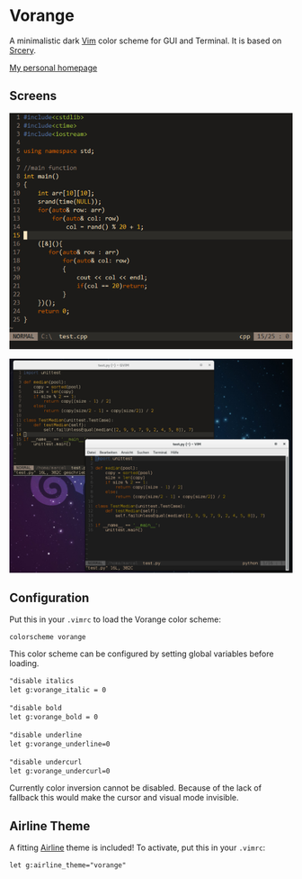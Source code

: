# Vorange

A minimalistic dark [Vim](https://github.com/roosta/vim-srcery) color scheme
for GUI and Terminal. It is based on
[Srcery](https://github.com/roosta/vim-srcery).

[My personal homepage](http://marcelfischer.eu/)

## Screens

![Screen2](screen2.png)

![Screen](screen.png)

## Configuration

Put this in your `.vimrc` to load the Vorange color scheme:

```vim
colorscheme vorange
```

This color scheme can be configured by setting global variables before loading.

```vim
"disable italics
let g:vorange_italic = 0

"disable bold
let g:vorange_bold = 0

"disable underline
let g:vorange_underline=0

"disable undercurl
let g:vorange_undercurl=0
```

Currently color inversion cannot be  disabled. Because of the lack of fallback this would make the cursor and visual mode invisible.

## Airline Theme

A fitting [Airline](https://github.com/vim-airline/vim-airline) theme is included! To activate, put this in your `.vimrc`:

```vim
let g:airline_theme="vorange"
```
